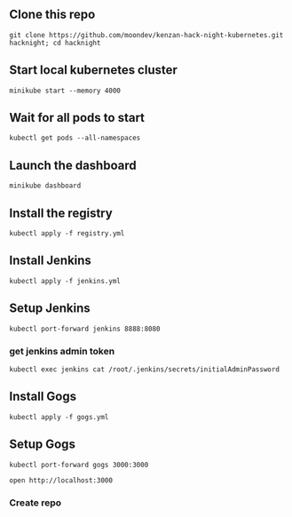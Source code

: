 ## Clone this repo

`git clone https://github.com/moondev/kenzan-hack-night-kubernetes.git hacknight; cd hacknight`

## Start local kubernetes cluster

`minikube start --memory 4000`

## Wait for all pods to start

`kubectl get pods --all-namespaces`

## Launch the dashboard

`minikube dashboard`

## Install the registry

`kubectl apply -f registry.yml`

## Install Jenkins

`kubectl apply -f jenkins.yml`

## Setup Jenkins

`kubectl port-forward jenkins 8888:8080`

### get jenkins admin token

`kubectl exec jenkins cat /root/.jenkins/secrets/initialAdminPassword`

## Install Gogs

`kubectl apply -f gogs.yml`

## Setup Gogs

`kubectl port-forward gogs 3000:3000`

`open http://localhost:3000`

### Create repo